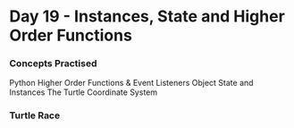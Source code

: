 # Day 19 - Instances, State and Higher Order Functions
### Concepts Practised
  Python Higher Order Functions & Event Listeners
  Object State and Instances
  The Turtle Coordinate System
### Turtle Race
